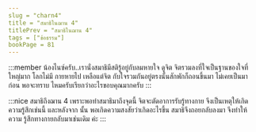 ```yaml
---
slug = "charn4"
title = "สมาธิในฌาน 4"
titlePrev = "สมาธิในฌาน 4"
tags = ["ข้อธรรม"]
bookPage = 81
---
```


:::member
น้องไนซ์ครับ..เรานั่งสมาธิมีสติรู้อยู่กับลมหายใจ ดูจิต
จิตรวมลงที่ใจเป็นฐานของใจที่ใหญ่มาก โลกไม่มี กายหายไป เหลือแต่จิต
กับใจรวมกันอยู่ตรงนั้นสักพักก็ถอนขึ้นมา ไม่เคยเป็นมาก่อน พอจะทราบ
ไหมครับเรียกว่าอะไรขอบคุณมากครับ
:::

:::nice
สมาธิถึงฌาน 4 เพราะพอทำสมาธิมาถึงจุดนี้
จิตจะตัดอาการรับรู้ทางกาย จึงเป็นเหตุให้เกิดความรู้สึกเช่นนี้ และหลังจาก
นั้น พอเกิดความสงสัยว่าเกิดอะไรขึ้น สมาธิจึงถอยกลับลงมา จึงทำให้ความ
รู้สึกทางกายกลับมาเช่นเดิม ค่ะ
:::
